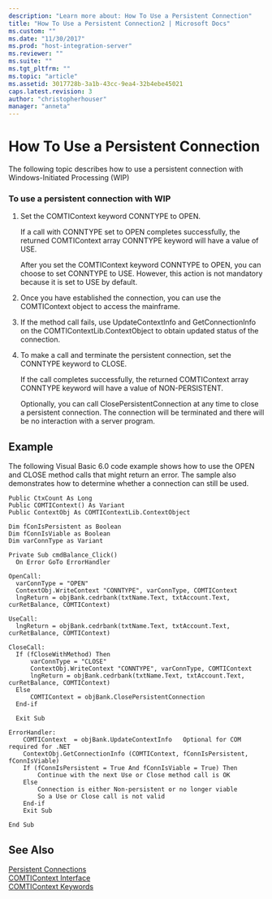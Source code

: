 ```yaml
---
description: "Learn more about: How To Use a Persistent Connection"
title: "How To Use a Persistent Connection2 | Microsoft Docs"
ms.custom: ""
ms.date: "11/30/2017"
ms.prod: "host-integration-server"
ms.reviewer: ""
ms.suite: ""
ms.tgt_pltfrm: ""
ms.topic: "article"
ms.assetid: 3017728b-3a1b-43cc-9ea4-32b4ebe45021
caps.latest.revision: 3
author: "christopherhouser"
manager: "anneta"
---
```

# How To Use a Persistent Connection
The following topic describes how to use a persistent connection with Windows-Initiated Processing (WIP)  
  
### To use a persistent connection with WIP  
  
1.  Set the COMTIContext keyword CONNTYPE to OPEN.  
  
     If a call with CONNTYPE set to OPEN completes successfully, the returned COMTIContext array CONNTYPE keyword will have a value of USE.  
  
     After you set the COMTIContext keyword CONNTYPE to OPEN, you can choose to set CONNTYPE to USE. However, this action is not mandatory because it is set to USE by default.  
  
2.  Once you have established the connection, you can use the COMTIContext object to access the mainframe.  
  
3.  If the method call fails, use UpdateContextInfo and GetConnectionInfo on the COMTIContextLib.ContextObject to obtain updated status of the connection.  
  
4.  To make a call and terminate the persistent connection, set the CONNTYPE keyword to CLOSE.  
  
     If the call completes successfully, the returned COMTIContext array CONNTYPE keyword will have a value of NON-PERSISTENT.  
  
     Optionally, you can call ClosePersistentConnection at any time to close a persistent connection. The connection will be terminated and there will be no interaction with a server program.  
  
## Example  
 The following Visual Basic 6.0 code example shows how to use the OPEN and CLOSE method calls that might return an error. The sample also demonstrates how to determine whether a connection can still be used.  
  
```  
Public CtxCount As Long  
Public COMTIContext() As Variant  
Public ContextObj As COMTIContextLib.ContextObject  
  
Dim fConIsPersistent as Boolean  
Dim fConnIsViable as Boolean  
Dim varConnType as Variant  
  
Private Sub cmdBalance_Click()  
  On Error GoTo ErrorHandler  
  
OpenCall:  
  varConnType = "OPEN"  
  ContextObj.WriteContext "CONNTYPE", varConnType, COMTIContext  
  lngReturn = objBank.cedrbank(txtName.Text, txtAccount.Text, curRetBalance, COMTIContext)  
  
UseCall:  
  lngReturn = objBank.cedrbank(txtName.Text, txtAccount.Text, curRetBalance, COMTIContext)  
  
CloseCall:  
  If (fCloseWithMethod) Then  
      varConnType = "CLOSE"  
      ContextObj.WriteContext "CONNTYPE", varConnType, COMTIContext  
      lngReturn = objBank.cedrbank(txtName.Text, txtAccount.Text, curRetBalance, COMTIContext)  
  Else  
      COMTIContext = objBank.ClosePersistentConnection  
  End-if  
  
  Exit Sub  
  
ErrorHandler:  
    COMTIContext  = objBank.UpdateContextInfo   Optional for COM required for .NET  
    ContextObj.GetConnectionInfo (COMTIContext, fConnIsPersistent, fConnIsViable)  
    If (fConnIsPersistent = True And fConnIsViable = True) Then  
        Continue with the next Use or Close method call is OK  
    Else  
        Connection is either Non-persistent or no longer viable  
        So a Use or Close call is not valid  
    End-if  
    Exit Sub  
  
End Sub  
```  
  
## See Also  
 [Persistent Connections](../core/persistent-connections2.md)   
 [COMTIContext Interface](./comticontext-interface2.md)   
 [COMTIContext Keywords](./comticontext-keywords1.md)
